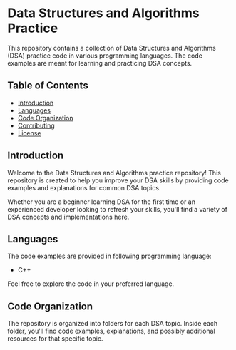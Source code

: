 # Data Structures and Algorithms Practice

This repository contains a collection of Data Structures and Algorithms (DSA) practice code in various programming languages. The code examples are meant for learning and practicing DSA concepts.

## Table of Contents

- [Introduction](#introduction)
- [Languages](#languages)
- [Code Organization](#code-organization)
- [Contributing](#contributing)
- [License](#license)

## Introduction

Welcome to the Data Structures and Algorithms practice repository! This repository is created to help you improve your DSA skills by providing code examples and explanations for common DSA topics.

Whether you are a beginner learning DSA for the first time or an experienced developer looking to refresh your skills, you'll find a variety of DSA concepts and implementations here.

## Languages

The code examples are provided in following programming language:
- C++

Feel free to explore the code in your preferred language.

## Code Organization

The repository is organized into folders for each DSA topic. Inside each folder, you'll find code examples, explanations, and possibly additional resources for that specific topic.

